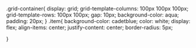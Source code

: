 .grid-container{
    display: grid;
    grid-template-columns: 100px 100px 100px;
    grid-template-rows: 100px 100px;
    gap: 10px;
    background-color: aqua;
    padding: 20px;
}
.item{
    background-color: cadetblue;
    color: white;
    display: flex;
    align-items: center;
    justify-content: center;
    border-radius: 5px;

}
